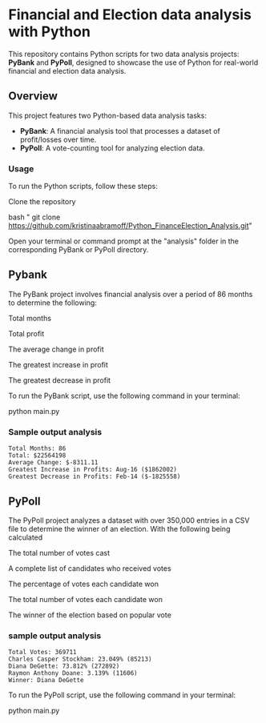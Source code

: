 
# Financial and Election data analysis with Python 



This repository contains Python scripts for two data analysis projects: **PyBank** and **PyPoll**, designed to showcase the use of Python for real-world financial and election data analysis.

## Overview
This project features two Python-based data analysis tasks:
- **PyBank**: A financial analysis tool that processes a dataset of profit/losses over time.
- **PyPoll**: A vote-counting tool for analyzing election data.

### Usage

To run the Python scripts, follow these steps:

Clone the repository

bash " git clone https://github.com/kristinaabramoff/Python_FinanceElection_Analysis.git"

Open your terminal or command prompt at the "analysis" folder
in the corresponding PyBank or PyPoll directory.



## Pybank

The PyBank project involves financial analysis over a period of 86 months to determine the following:

Total months

Total profit

The average change in profit

The greatest increase in profit

The greatest decrease in profit

To run the PyBank script, use the following command in your terminal:

python main.py

### Sample output analysis 

``` Financial Analysis
Total Months: 86
Total: $22564198
Average Change: $-8311.11
Greatest Increase in Profits: Aug-16 ($1862002)
Greatest Decrease in Profits: Feb-14 ($-1825558)
```




## PyPoll

The PyPoll project analyzes a dataset with over 350,000 entries in a CSV file to determine the winner of an election. With the following being calculated

The total number of votes cast

A complete list of candidates who received votes

The percentage of votes each candidate won

The total number of votes each candidate won

The winner of the election based on popular vote

### sample output analysis

``` Election Results
Total Votes: 369711
Charles Casper Stockham: 23.049% (85213)
Diana DeGette: 73.812% (272892)
Raymon Anthony Doane: 3.139% (11606)
Winner: Diana DeGette
```



To run the PyPoll script, use the following command in your terminal:

python main.py
